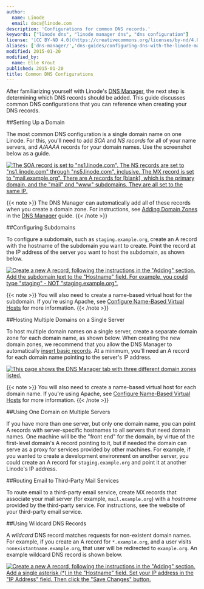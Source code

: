 ```yaml
---
author:
  name: Linode
  email: docs@linode.com
description: 'Configurations for common DNS records.'
keywords: ["linode dns", "linode manager dns", "dns configuration"]
license: '[CC BY-ND 4.0](https://creativecommons.org/licenses/by-nd/4.0)'
aliases: ['dns-manager/','dns-guides/configuring-dns-with-the-linode-manager/']
modified: 2015-01-20
modified_by:
  name: Elle Krout
published: 2015-01-20
title: Common DNS Configurations
---
```


After familiarizing yourself with Linode's [DNS Manager](/docs/networking/dns/dns-manager), the next step is determining which DNS records should be added. This guide discusses common DNS configurations that you can reference when creating your DNS records.

##Setting Up a Domain

The most common DNS configuration is a single domain name on one Linode. For this, you'll need to add *SOA* and *NS records* for all of your name servers, and *A/AAAA* records for your domain names. Use the screenshot below as a guide.

[![The SOA record is set to "ns1.linode.com". The NS records are set to "ns1.linode.com" through "ns5.linode.com", inclusive. The MX record is set to "mail.example.org". There are A records for [blank], which is the primary domain, and the "mail" and "www" subdomains. They are all set to the same IP.](/docs/assets/1121-dns9.png)](/docs/assets/1121-dns9.png)

{{< note >}}
The DNS Manager can automatically add all of these records when you create a domain zone. For instructions, see [Adding Domain Zones](/docs/networking/dns/dns-manager#adding) in the [DNS Manager](/docs/networking/dns/dns-manager) guide.
{{< /note >}}

##Configuring Subdomains

To configure a subdomain, such as `staging.example.org`, create an A record with the hostname of the subdomain you want to create. Point the record at the IP address of the server you want to host the subdomain, as shown below.

[![Create a new A record, following the instructions in the "Adding" section. Add the subdomain text to the "Hostname" field. For example, you could type "staging" - NOT "staging.example.org".](/docs/assets/1125-dns13.png)](/docs/assets/1125-dns13.png)

{{< note >}}
You will also need to create a name-based virtual host for the subdomain. If you're using Apache, see [Configure Name-Based Virtual Hosts](/docs/websites/hosting-a-website/#configure-name-based-virtual-hosts) for more information.
{{< /note >}}

##Hosting Multiple Domains on a Single Server

To host multiple domain names on a single server, create a separate domain zone for each domain name, as shown below. When creating the new domain zones, we recommend that you allow the DNS Manager to automatically [insert basic records](/docs/networking/dns/dns-manager#adding). At a minimum, you'll need an A record for each domain name pointing to the server's IP address.

[![This page shows the DNS Manager tab with three different domain zones listed.](/docs/assets/1126-dns15.png)](/docs/assets/1126-dns15.png)

{{< note >}}
You will also need to create a name-based virtual host for each domain name. If you're using Apache, see [Configure Name-Based Virtual Hosts](/docs/websites/hosting-a-website/#configure-name-based-virtual-hosts) for more information.
{{< /note >}}

##Using One Domain on Multiple Servers

If you have more than one server, but only one domain name, you can point A records with server-specific hostnames to all servers that need domain names. One machine will be the "front end" for the domain, by virtue of the first-level domain's A record pointing to it, but if needed the domain can serve as a proxy for services provided by other machines. For example, if you wanted to create a development environment on another server, you could create an A record for `staging.example.org` and point it at another Linode's IP address.

##Routing Email to Third-Party Mail Services

To route email to a third-party email service, create MX records that associate your mail server (for example, `mail.example.org`) with a *hostname* provided by the third-party service. For instructions, see the website of your third-party email service.

##Using Wildcard DNS Records

A *wildcard* DNS record matches requests for non-existent domain names. For example, if you create an A record for `*.example.org`, and a user visits `nonexistantname.example.org`, that user will be redirected to `example.org`. An example wildcard DNS record is shown below.

[![Create a new A record, following the instructions in the "Adding" section. Add a single asterisk (\*) in the "Hostname" field. Set your IP address in the "IP Address" field. Then click the "Save Changes" button.](/docs/assets/1127-dns16.png)](/docs/assets/1127-dns16.png)



